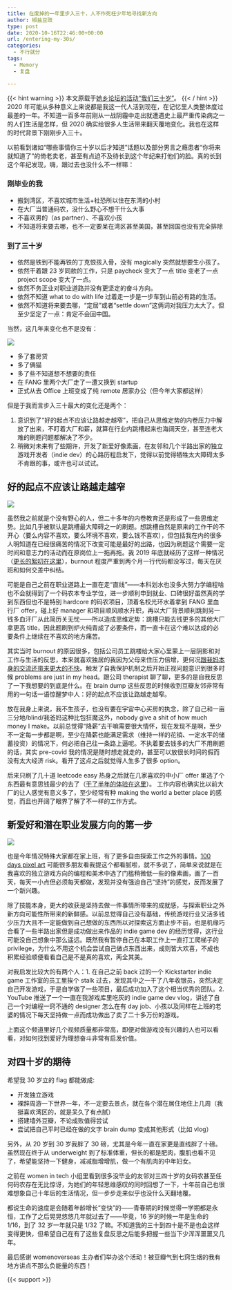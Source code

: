 ```yaml
---
title: 在废掉的一年里步入三十，人不作死枉少年地寻找新方向
author: 椒盐豆豉
type: post
date: 2020-10-16T22:46:00+00:00
url: /entering-my-30s/
categories:
  - 不行就分
tags:
  - Memory
  - 复盘

---
```

{{< hint warning >}}
本文原载于[她乡论坛的活动“我们三十岁”](https://womenoverseas.com/t/topic/3483)。
{{< / hint >}}
2020 年可能从多种意义上来说都是我这一代人活到现在，在记忆里人类整体度过最差的一年。不知道一百多年前刚从一战阴霾中走出就遭遇史上最严重传染病之一的人们生活是怎样，但 2020 确实给很多人生活带来翻天覆地变化。我也在这样的时代背景下刚刚步入三十。

以前看到诸如“哪些事情你三十岁以后才知道”话题以及部分男言之瘾患者“你将来就知道了”的倚老卖老，甚至有点迫不及待长到这个年纪来打他们的脸。真的长到这个年纪发现，嗨，跟过去也没什么不一样嘛：

### **刚毕业的我**

- 搬到湾区，不喜欢城市生活+社恐所以住在东湾的小村
- 在大厂当普通码农，没什么野心不想干什么大事
- 不喜欢男的（as partner）、不喜欢小孩
- 不知道将来要去哪，也不一定要呆在湾区甚至美国，甚至回国也没有完全排除

### **到了三十岁**

- 依然是铁到不能再铁的丁克恨孩入骨，没有 magically 突然就想要生小孩了。
- 依然干着跟 23 岁同款的工作，只是 paycheck 变大了一点 title 变老了一点 project scope 变大了一点。
- 依然不务正业对职业道路并没有更坚定的奋斗方向。
- 依然不知道 what to do with life 过着走一步是一步车到山前必有路的生活。
- 依然不知道将来要去哪，“定居”或者“settle down”这俩词对我压力太大了。但至少坚定了一点：肯定不会回中国。

当然，这几年来变化也不是没有：

![](https://mtfront-blog.s3.nl-ams.scw.cloud/upload/2020-year-summary/DSC02693-01.)

- 多了套房贷
- 多了俩猫
- 多了些不知道想不想要的责任
- 在 FANG 里两个大厂走了一遭又换到 startup
- 正式从去 Office 上班变成了纯 remote 居家办公（但今年大家都这样）

但是于我而言步入三十最大的变化还是两个：

1. 意识到了“好的起点不应该让路越走越窄”，把自己从思维定势的内卷压力中解放了出来，不盯着大厂和薪，就算在行业内跳槽起来也海阔天空，甚至连老大难的刷题问题都解决了不少。
2. 稍微对未来有了些期许，开发了新爱好像素画，在友邻和几个半路出家的独立游戏开发者（indie dev）的心路历程启发下，觉得以前觉得牺牲太大障碍太多不肯跟的事，或许也可以试试。

## **好的起点不应该让路越走越窄**

![](https://mtfront-blog.s3.nl-ams.scw.cloud/upload/2020-year-summary/Me-vs-Other.png)

虽然我之前就是个没有野心的人，但二十多年的内卷教育还是形成了一些思维定势。比如几乎被默认是跳槽最大障碍之一的刷题。想跳槽自然是原来的工作干的不开心（要么内容不喜欢，要么环境不喜欢，要么钱不喜欢），但包括我在内的很多人明知道在已经很痛苦的情况下改变可能是最好的出路，也因为刷题这个需要一定时间和意志力的活动而在原岗位上一拖再拖。我 2019 年底就经历了这样一种情况（[更长的絮叨在这里](why-i-quit-facebook-part-2-whats-next/)），burnout 程度严重到两个月一行代码都没写过，每天在厌班和如何交差中纠结。

可能是自己之前在职业道路上一直在走“直线”——本科划水也没多大努力学编程啥也不会就得到了一个码农本专业学位，进一步顺利申到就业、口碑很好虽然真的学到东西但也不是特别 hardcore 的码农项目，顶着名校光环水着拿到 FANG 里血行厂 offer，碰上好 manager 和项目顺风顺水升职，再以大厂背景顺利跳到另一钱多血汗厂从此简历关无忧——所以造成思维定势：跳槽只能去钱更多的其他大厂拿更高 title，因此题刷到炉火纯青成了必要条件，而一直卡在这个难以达成的必要条件上继续在不喜欢的地方痛苦。

其实当时 burnout 的原因很多，包括公司员工跳楼给大家心里蒙上一层阴影和对工作与生活的反思，本来就喜欢独居的我因为父母来住压力倍增，更何况[跟我妈本身的交流还带来更大的不快](../me-partner-arguing-with-my-mom/)。触发了自我保护机制之后开始正视问题意识到很多时候 problems are just in my head。跟公司 therapist 聊了聊，更多的是自我反思了一下我想要的到底是什么。在 brain dump 这些反思的时候收到豆瓣友邻非常有用的一句话一语惊醒梦中人：好的起点不应该让路越走越窄。

放在我身上来说，我不生孩子，也没有要在宇宙中心买房的执念，除了自己和一亩三分地/blind/我爸妈这种比包狂魔这外，nobody give a shit of how much money I make。以前总觉得“降薪”去干嘛需要很大情怀，现在发现不是啊，至少不一定每一步都是啊，至少在降薪也能满足需求（维持一样的花销、一定水平的储蓄投资）的情况下，何必把自己往一条路上逼呢。不执着要去钱多的大厂不用刷题的话，其实 pre-covid 我的情况是随时想走就走的，甚至可以放很长时间的假而没有太大经济 risk。看开了这点之后就觉得人生多了很多 option。

后来只刷了几十道 leetcode easy 热身之后就在几家喜欢的中小厂 offer 里选了个东西最有意思钱最少的去了（[干了半年的体验在这里](../startup-vs-fang-difference/)）。 工作内容也确实比以前大厂的让人感觉有意义多了，至少经常有种 making the world a better place 的感觉，而且也开阔了眼界了解了不一样的工作方式。

## **新爱好和潜在职业发展方向的第一步**

![](https://media.douchi.space/douchi/accounts/headers/000/000/001/original/32e245caad0847b2.png)

也是今年情况特殊大家都在家上班，有了更多自由探索工作之外的事情。[100 days pixel art](../100-days-of-pixel-art/) 可能很多朋友看我提这个都看腻啦，就不多说了，简单来说就是在我喜欢的独立游戏方向的编程和美术中选了门槛稍微低一些的像素画，画了一百天，每天一小点但必须每天都做，发现并没有强迫自己“坚持”的感觉，反而发展了一个新兴趣。

除了技能本身，更大的收获是坚持去做一件事情所带来的成就感，与探索职业之外新方向可能性所带来的新鲜感。以前总觉得自己没有基础，传统游戏行业又活多钱少压力大且不一定能做到自己想做的东西所以对探索这方面止步不前，也是机缘巧合看了一些半路出家但是成功做出来作品的 indie game dev 的经历觉得，这行业可能没自己想象中那么遥远。既然我有暂停自己在本职工作上一直打工爬梯子的 privilege，为什么不用这个机会尝试自己做点东西出来，成则皆大欢喜，不成也积累经验顺便看看自己是不是真的喜欢，两全其美。

对我启发比较大的有两个人：1. 在自己之前 back 过的一个 Kickstarter indie game 工作室的员工里挨个 stalk 过去，发现其中之一干了八年收银员，突然决定自己开发游戏，于是自学做了一些项目，最后成功加入了这个相当优秀的团队。2. YouTube 推送了一个一直在我游戏库里吃灰的 indie game dev vlog，讲述了自己一个对编程一窍不通的 designer 怎么在有 day job、小孩以及同样在上班的老婆的情况下每天坚持做一点而成功做出了卖了二十多万份的游戏。

上面这个频道里好几个视频质量都非常高，即便对做游戏没有兴趣的人也可以看看，对如何找到爱好为理想奋斗非常有启发价值。

## **对四十岁的期待**

希望我 30 岁立的 flag 都能做成:

- 开发独立游戏
- 裸辞周游一下世界一年，不一定要去景点，就在各个潜在居住地住上几周（我挺喜欢湾区的，就是呆久了有点腻）
- 搭建墙外豆瓣，不论成败值得尝试
- 尝试把自己平时已经在做的文字 brain dump 变成其他形式（比如 vlog）

另外，从 20 岁到 30 岁我胖了 30 磅，尤其是今年一直在家更是直线胖了十磅。虽然现在终于从 underweight 到了标准体重，但长的都是肥肉，腹肌也看不见了，希望能坚持一下健身，减减脂增增肌，做一个有肌肉的中年妇女。

之前在 women in tech 小组里看到很多没毕业的友邻对三四十岁的女码农甚至任何码农存在无比惊讶，为她们的年轻思维感叹的同时回想了一下，十年前自己也很难想象自己十年后的生活情况，但一步步走来似乎也没什么天翻地覆。

都说生命的速度是会随着年龄增长“变快”的——青春期的时候觉得一学期都是永恒，工作了之后晃晃悠悠几年就过去了——毕竟，16 岁的时候一年是生命的 1/16，到了 32 岁一年就只是 1/32 了嘛。不知道我的三十到四十是不是也会这样变得更快，但希望自己在有了这些复盘反思之后能多把握一些当下少浑浑噩噩又几年。

最后感谢 womenoverseas 主办者们举办这个活动！被豆瓣气到七窍生烟的我有地方讲点不那么负能量的东西！

{{< support >}}